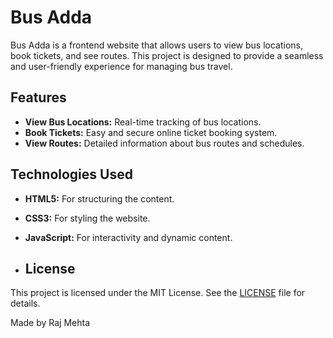 # Bus Adda

Bus Adda is a frontend website that allows users to view bus locations, book tickets, and see routes. This project is designed to provide a seamless and user-friendly experience for managing bus travel.

## Features

- **View Bus Locations:** Real-time tracking of bus locations.
- **Book Tickets:** Easy and secure online ticket booking system.
- **View Routes:** Detailed information about bus routes and schedules.

## Technologies Used

- **HTML5:** For structuring the content.
- **CSS3:** For styling the website.
- **JavaScript:** For interactivity and dynamic content.

- ## License

This project is licensed under the MIT License. See the [LICENSE](LICENSE) file for details.

Made by Raj Mehta
